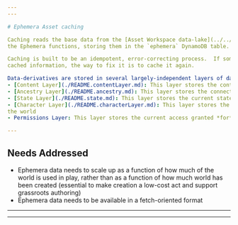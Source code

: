 ```yaml
---
---

# Ephemera Asset caching

Caching reads the base data from the [Asset Workspace data-lake](../../../packages/mtw-asset-workspace/README.md), and creates data-derivatives to support
the Ephemera functions, storing them in the `ephemera` DynamoDB table.

Caching is built to be an idempotent, error-correcting process.  If something goes wrong with the
cached information, the way to fix it is to cache it again.

Data-derivatives are stored in several largely-independent layers of data:
- [Content Layer](./README.contentLayer.md): This layer stores the content of the underlying Assets (rooms, features, etc.) as it will be needed to render the world
- [Ancestry Layer](./README.ancestry.md): This layer stores the connections between different assets (what is dependent upon what earlier asset)
- [State Layer](./README.state.md): This layer stores the current state of all variables in the programmatic layer of the assets, and allows the world to be responsive
- [Character Layer](./README.characterLayer.md): This layer stores the content of the underlying Character assets, as needed to render and play each character in
the world
- Permissions Layer: This layer stores the current access granted *for* each character, *to* some set of assets (as well as globally accessible Canonical assets)

---
```


## Needs Addressed

- Ephemera data needs to scale up as a function of how much of the world is used in play, rather than as a function of how much
world has been created (essential to make creation a low-cost act and support grassroots authoring)
- Ephemera data needs to be available in a fetch-oriented format

---
---